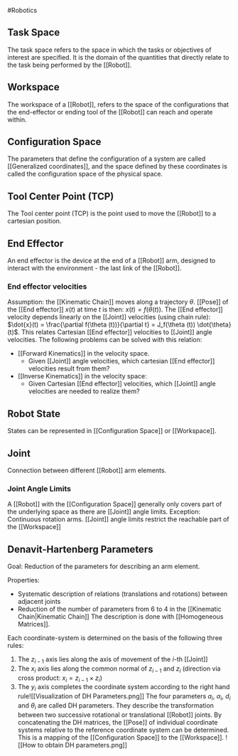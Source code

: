 #Robotics 

## Task Space
The task space refers to the space in which the tasks or objectives of interest are specified. It is the domain of the quantities that directly relate to the task being performed by the [[Robot]].
## Workspace
The workspace of a [[Robot]], refers to the space of the configurations that the end-effector or ending tool of the [[Robot]] can reach and operate within. 

## Configuration Space
The parameters that define the configuration of a system are called [[Generalized coordinates]], and the space defined by these coordinates is called the configuration space of the physical space. 
## Tool Center Point (TCP)
The Tool center point (TCP) is the point used to move the [[Robot]] to a cartesian position.

## End Effector
An end effector is the device at the end of a [[Robot]] arm, designed to interact with the environment - the last link of the [[Robot]].

### End effector velocities
Assumption: the [[Kinematic Chain]] moves along a trajectory $\theta$. [[Pose]] of the [[End effector]] $x(t)$ at time $t$ is then: $x(t) = f(\theta (t))$. The [[End effector]] velocity depends linearly on the [[Joint]] velocities (using chain rule):
$\dot{x}(t) = \frac{\partial f(\theta (t))}{\partial t} = J_f(\theta (t)) \dot{\theta} (t)$. This relates Cartesian [[End effector]] velocities to [[Joint]] angle velocities.
The following problems can be solved with this relation:
- [[Forward Kinematics]] in the velocity space.
	- Given [[Joint]] angle velocities, which cartesian [[End effector]] velocities result from them?
- [[Inverse Kinematics]] in the velocity space:
	- Given Cartesian [[End effector]] velocities, which [[Joint]] angle velocities are needed to realize them?

## Robot State
States can be represented in [[Configuration Space]] or [[Workspace]].

## Joint
Connection between different [[Robot]] arm elements.

### Joint Angle Limits
A [[Robot]] with the [[Configuration Space]] generally only covers part of the underlying space as there are [[Joint]] angle limits. Exception: Continuous rotation arms. [[Joint]] angle limits restrict the reachable part of the [[Workspace]]

## Denavit-Hartenberg Parameters
Goal: Reduction of the parameters for describing an arm element.

Properties:
- Systematic description of relations (translations and rotations) between adjacent joints
- Reduction of the number of parameters from 6 to 4 in the [[Kinematic Chain|Kinematic Chain]]
The description is done with [[Homogeneous Matrices]].

Each coordinate-system is determined on the basis of the following three rules:
1. The $z_{i-1}$ axis lies along the axis of movement of the $i$-th [[Joint]]
2. The $x_i$ axis lies along the common normal of $z_{i-1}$ and $z_i$ (direction via cross product: $x_i = z_{i-1} \times z_i$)
3. The $y_i$ axis completes the coordinate system according to the right hand rule![[Visualization of DH Parameters.png]]
The four parameters $a_i$, $\alpha_i$, $d_i$ and $\theta_i$ are called DH parameters. They describe the transformation between two successive rotational or translational [[Robot]] joints.
By concatenating the DH matrices, the [[Pose]] of individual coordinate systems relative to the reference coordinate system can be determined. This is a mapping of the [[Configuration Space]] to the [[Workspace]].
![[How to obtain DH parameters.png]]

